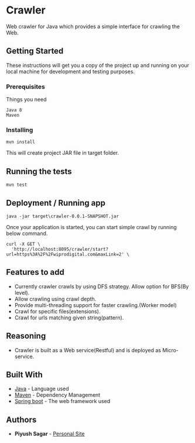# Crawler

Web crawler for Java which provides a simple interface for crawling the Web.

## Getting Started

These instructions will get you a copy of the project up and running on your local machine for development and testing purposes.

### Prerequisites

Things you need

```
Java 8
Maven
```

### Installing


```
mvn install
```

This will create project JAR file in target folder.

## Running the tests


```
mvn test
```

## Deployment / Running app

```
java -jar target\crawler-0.0.1-SNAPSHOT.jar
```

Once your application is started, you can start simple crawl by running below command.
```
curl -X GET \
  'http://localhost:8095/crawler/start?url=https%3A%2F%2Fwiprodigital.com&maxLink=2' \
```

## Features to add
* Currently crawler crawls by using DFS strategy. Allow option for BFS(By level).
* Allow crawling using crawl depth.
* Provide multi-threading support for faster crawling.(Worker model)
* Crawl for specific files(extensions).
* Crawl for urls matching given string(pattern).

## Reasoning 
* Crawler is built as a Web service(Restful) and is deployed as Micro-service. 


## Built With

* [Java](https://java.com/en/) - Language used
* [Maven](https://maven.apache.org/) - Dependency Management
* [Spring boot](https://spring.io/guides/gs/spring-boot/) - The web framework used
 

## Authors

* **Piyush Sagar**  - [Personal Site](http://piyushsagar.herokuapp.com)

